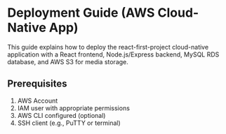 # Deployment Guide (AWS Cloud-Native App)
This guide explains how to deploy the react-first-project cloud-native application with a React frontend, Node.js/Express backend, MySQL RDS database, and AWS S3 for media storage.

## Prerequisites
1. AWS Account
2. IAM user with appropriate permissions
3. AWS CLI configured (optional)
4. SSH client (e.g., PuTTY or terminal)
